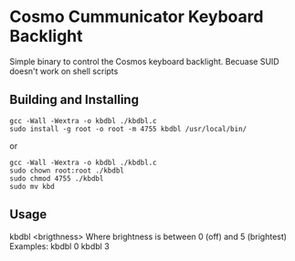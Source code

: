 # Cosmo Cummunicator Keyboard Backlight
Simple binary to control the Cosmos keyboard backlight.
Becuase SUID doesn't work on shell scripts

## Building and Installing
```
gcc -Wall -Wextra -o kbdbl ./kbdbl.c
sudo install -g root -o root -m 4755 kbdbl /usr/local/bin/
```
or
```
gcc -Wall -Wextra -o kbdbl ./kbdbl.c
sudo chown root:root ./kbdbl
sudo chmod 4755 ./kbdbl
sudo mv kbd
```

## Usage
kbdbl \<brigthness\> Where brightness is between 0 (off) and 5 (brightest)
Examples:
kbdbl 0
kbdbl 3
